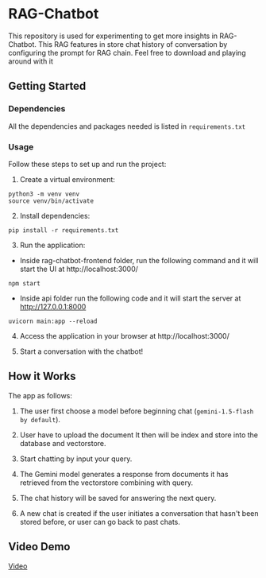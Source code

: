 # RAG-Chatbot
This repository is used for experimenting to get more insights in RAG-Chatbot. This RAG features in store chat history of conversation
by configuring the prompt for RAG chain.
Feel free to download and playing around with it

## Getting Started

### Dependencies

All the dependencies and packages needed is listed in `requirements.txt`

### Usage

Follow these steps to set up and run the project:

1. Create a virtual environment:
```
python3 -m venv venv
source venv/bin/activate 
```

2. Install dependencies:
```
pip install -r requirements.txt
```

3. Run the application:
- Inside rag-chatbot-frontend folder, run the following command and it will start the UI at http://localhost:3000/
```
npm start
```
- Inside api folder run the following code and it will start the server at http://127.0.0.1:8000
```
uvicorn main:app --reload
```

4. Access the application in your browser at  http://localhost:3000/

5. Start a conversation with the chatbot!

## How it Works

The app as follows:

1. The user first choose a model before beginning chat (`gemini-1.5-flash by default`).

2. User have to upload the document It then will be index and store into the database and vectorstore.

3. Start chatting by input your query.

4. The Gemini model generates a response from documents it has retrieved from the vectorstore combining with query.

5. The chat history will be saved for answering the next query.

6. A new chat is created if the user initiates a conversation that hasn't been stored before, or user can go back to past chats.


## Video Demo
[Video](https://drive.google.com/file/d/1rETmluxpHvyJzpO2iYlWnxwNMzvhr7uY/view?usp=sharing)
